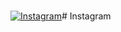 <h1 align="center"></h1>
<p align="left">
<!-- <p align="center"><img src="http://github-readme-streak-stats.herokuapp.com?user=meghrxj&theme=dark&hide_border=true&stroke=00DDD6&currStreakLabel=49DDCD" /></p> -->
<a href="https://www.instagram.com/meghrxj/"><img src="https://img.icons8.com/50/instagram" alt="Instagram"/></a># Instagram
  &emsp;
 

</p>
<br>
